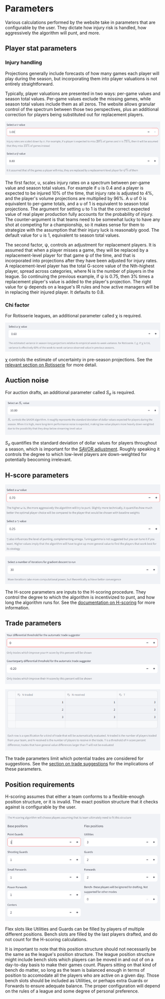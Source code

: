 # Parameters

Various calculations performed by the website take in parameters that are configurable by the user. They dictate how injury risk is handled, how aggressively the algorithm will punt, and more. 

## Player stat parameters

### Injury handling 

Projections generally include forecasts of how many games each player will play during the season, but incorporating them into player valuations is not entirely straightforward. 

Typically, player valuations are presented in two ways: per-game values and season total values. Per-game values exclude the missing games, while season total values include them as all zeros. The website allows granular control of the spectrum between those two perspectives, plus an additional correction for players being substituted out for replacement players. 

![alt text](img/injury.png)

The first factor, υ, scales injury rates on a spectrum between per-game value and season total values. For example if υ is 0.4 and a player is expected to be injured 10% of the time, that injury rate is adjusted to 4%, and the player's volume projections are multiplied by 96%. A υ of 0 is equivalent to per-game totals, and a υ of 1 is equivalent to season total projections. The argument for setting υ to 1 is that the correct expected value of real player production fully accounts for the probability of injury. The counter-argument is that teams need to be somewhat lucky to have any shot at competing for a championship, so it makes sense for them to strategize with the assumption that their injury luck is reasonably good. The default value for υ is 1, equivalent to season total values.

The second factor, ψ, controls an adjustment for replacement players. It is assumed that when a player misses a game, they will be replaced by a replacement-level player for that game ψ of the time, and that is incorporated into projections after they have been adjusted for injury rates. A replacement-level player has the total G-score value of the Nth-highest player, spread across categories, where N is the number of players in the league.  So continuing the previous example, if ψ is 0.75, then 3% times a replacement player's value is added to the player's projection. The right value for ψ depends on a league's IR rules and how active managers will be in replacing their injured player. It defaults to 0.8.

### Chi factor 

For Rotisserie leagues, an additional parameter called χ is required.

![](img/chi.png)

χ controls the estimate of uncertainty in pre-season projections. See the [relevant section on Rotisserie](roto.md/#variance-in-player-performances) for more detail. 

## Auction noise

For auction drafts, an additional parameter called $S_\sigma$ is required.

![](img/savorinput.png)

$S_\sigma$ quantifies the standard deviation of dollar values for players throughout a season, which is important for the [SAVOR adjustment](auctions.md/#the-savor-adjustment). Roughly speaking it controls the degree to which low-level players are down-weighted for potentially beocoming irrelevant. 

## H-score parameters

![](img/puntcontrol.png)

![](img/iterations.png)

The H-score parameters are inputs to the H-scoring procedure. They control the degree to which the algorithm is incentivized to punt, and how long the algorithm runs for. See the [documentation on H-scoring](hscores.md/#parameter-inputs) for more information. 

## Trade parameters 

![](img/tp1.png)

![](img/tp2.png)

The trade parameters limit which potential trades are considered for suggestions. See the [section on trade suggestions](season.md/#trade-suggestions) for the implications of these parameters.

## Position requirements 

H-scoring assumes that either a team conforms to a flexible-enough position structure, or it is invalid. The exact position structure that it checks against is configurable by the user.

![](img/positions.png)

Flex slots like Utilities and Guards can be filled by players of multiple different positions. Bench slots are filled by the last players drafted, and do not count for the H-scoring calculations. 

It is important to note that this position structure should not necessarily be the same as the league's position structure. The league position structure might include bench slots which players can be moved in and out of on a day-to-day basis to make their games count. Players sitting on that kind of bench do matter, so long as the team is balanced enough in terms of position to accomodate all the players who are active on a given day. Those bench slots should be included as Utilities, or perhaps extra Guards or Forwards to ensure adequate balance. The proper configuration will depend on the rules of a league and some degree of personal preference. 

